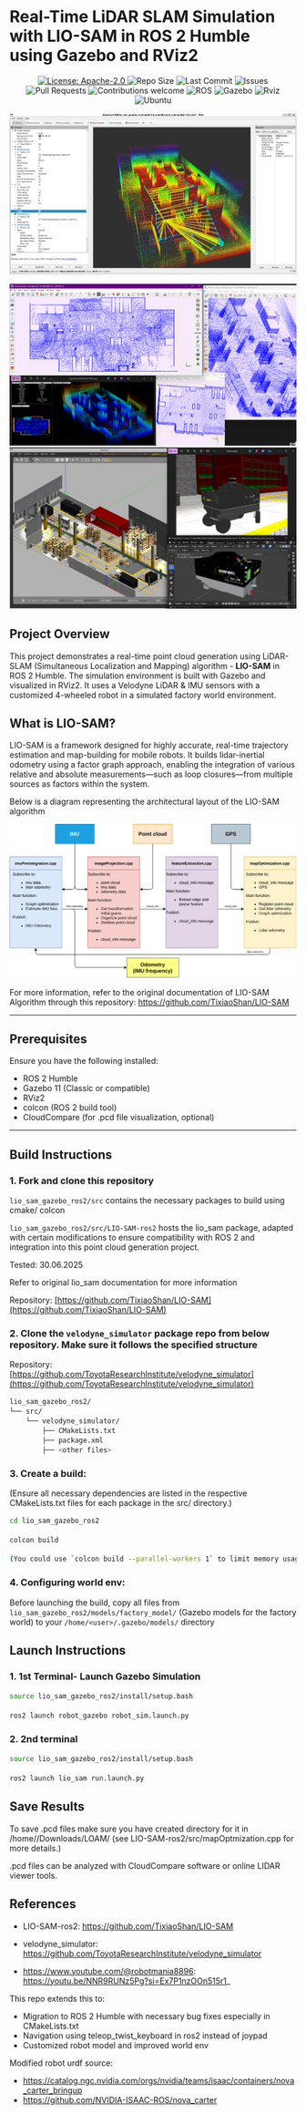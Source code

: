 # Real-Time LiDAR SLAM Simulation with LIO-SAM in ROS 2 Humble using Gazebo and RViz2

<p align="center">
  <a href="https://www.apache.org/licenses/LICENSE-2.0">
    <img src="https://img.shields.io/badge/License-Apache_2.0-blue.svg" alt="License: Apache-2.0" />
  </a>
  <img src="https://img.shields.io/github/repo-size/SarveshBTelang/Real-Time-LiDAR-SLAM-Simulation-with-LIO-SAM-in-ROS-2-Humble-using-Gazebo-and-RViz2" alt="Repo Size" />
  <img src="https://img.shields.io/github/last-commit/SarveshBTelang/Real-Time-LiDAR-SLAM-Simulation-with-LIO-SAM-in-ROS-2-Humble-using-Gazebo-and-RViz2" alt="Last Commit" />
  <img src="https://img.shields.io/github/issues/SarveshBTelang/Real-Time-LiDAR-SLAM-Simulation-with-LIO-SAM-in-ROS-2-Humble-using-Gazebo-and-RViz2" alt="Issues" />
  <img src="https://img.shields.io/github/issues-pr/SarveshBTelang/Real-Time-LiDAR-SLAM-Simulation-with-LIO-SAM-in-ROS-2-Humble-using-Gazebo-and-RViz2" alt="Pull Requests" />
  <img src="https://img.shields.io/badge/contributions-welcome-brightgreen.svg" alt="Contributions welcome" />
  <img src="https://img.shields.io/badge/ROS2-Humble-yellow" alt="ROS" />
  <img src="https://img.shields.io/badge/Gazebo-11-yellow" alt="Gazebo" />
  <img src="https://img.shields.io/badge/Rviz-2-blue" alt="Rviz" />
  <img src="https://img.shields.io/badge/Ubuntu-22.04-blue" alt="Ubuntu" />
</p>

[![Demo](results/rgb_point_cloud.png)](https://github.com/user-attachments/assets/194f1e06-5c52-43db-a424-8b3c177a9e14)

![Simulation Result Overview](results/final_result_overview.png)
![Simulation Environment](results/environment.png)

## Project Overview

This project demonstrates a real-time point cloud generation using LiDAR-SLAM (Simultaneous Localization and Mapping) algorithm - **LIO-SAM** in ROS 2 Humble. The simulation environment is built with Gazebo and visualized in RViz2. It uses a Velodyne LiDAR & IMU sensors with a customized 4-wheeled robot in a simulated factory world environment.

## What is LIO-SAM?

LIO-SAM is a framework designed for highly accurate, real-time trajectory estimation and map-building for mobile robots. It builds lidar-inertial odometry using a factor graph approach, enabling the integration of various relative and absolute measurements—such as loop closures—from multiple sources as factors within the system. 

Below is a diagram representing the architectural layout of the LIO-SAM algorithm

![lio_sam_architecture](results/lio_sam_architecture.png)

For more information, refer to the original documentation of LIO-SAM Algorithm through this repository: https://github.com/TixiaoShan/LIO-SAM

---

## Prerequisites

Ensure you have the following installed:

- ROS 2 Humble
- Gazebo 11 (Classic or compatible)
- RViz2
- colcon (ROS 2 build tool)
- CloudCompare (for .pcd file visualization, optional)

---

## Build Instructions

### 1. Fork and clone this repository
`lio_sam_gazebo_ros2/src` contains the necessary packages to build using cmake/ colcon

`lio_sam_gazebo_ros2/src/LIO-SAM-ros2` hosts the lio_sam package, adapted with certain modifications to ensure compatibility with ROS 2 and integration into this point cloud generation project.

Tested: 30.06.2025

Refer to original lio_sam documentation for more information 

Repository: [https://github.com/TixiaoShan/LIO-SAM](https://github.com/TixiaoShan/LIO-SAM)

### 2. Clone the `velodyne_simulator` package repo from below repository. Make sure it follows the specified structure

Repository: [https://github.com/ToyotaResearchInstitute/velodyne_simulator](https://github.com/ToyotaResearchInstitute/velodyne_simulator)

```bash
lio_sam_gazebo_ros2/
└── src/
    └── velodyne_simulator/
        ├── CMakeLists.txt
        ├── package.xml
        ├── <other files>
```

### 3. Create a build:

(Ensure all necessary dependencies are listed in the respective CMakeLists.txt files for each package in the src/ directory.)

```bash
cd lio_sam_gazebo_ros2

colcon build

(You could use `colcon build --parallel-workers 1` to limit memory usage)
```

### 4. Configuring world env: 

Before launching the build, copy all files from `lio_sam_gazebo_ros2/models/factory_model/` (Gazebo models for the factory world) to your `/home/<user>/.gazebo/models/` directory

## Launch Instructions

### 1. 1st Terminal- Launch Gazebo Simulation
```bash
source lio_sam_gazebo_ros2/install/setup.bash

ros2 launch robot_gazebo robot_sim.launch.py
```
### 2. 2nd terminal
```bash
source lio_sam_gazebo_ros2/install/setup.bash

ros2 launch lio_sam run.launch.py
```

## Save Results

To save .pcd files make sure you have created directory for it in /home/<user>/Downloads/LOAM/
(see LIO-SAM-ros2/src/mapOptmization.cpp for more details.)

.pcd files can be analyzed with CloudCompare software or online LIDAR viewer tools.

## References
- LIO-SAM-ros2: https://github.com/TixiaoShan/LIO-SAM
- velodyne_simulator: https://github.com/ToyotaResearchInstitute/velodyne_simulator

- https://www.youtube.com/@robotmania8896: https://youtu.be/NNR9RUNz5Pg?si=Ex7P1nzOOn515r1_

This repo extends this to:
- Migration to ROS 2 Humble with necessary bug fixes especially in CMakeLists.txt
- Navigation using teleop_twist_keyboard in ros2 instead of joypad
- Customized robot model and improved world env

Modified robot urdf source:
- https://catalog.ngc.nvidia.com/orgs/nvidia/teams/isaac/containers/nova_carter_bringup
- https://github.com/NVIDIA-ISAAC-ROS/nova_carter
